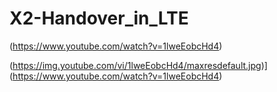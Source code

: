 # X2-Handover_in_LTE

(https://www.youtube.com/watch?v=1lweEobcHd4)

(https://img.youtube.com/vi/1lweEobcHd4/maxresdefault.jpg)]
(https://www.youtube.com/watch?v=1lweEobcHd4)
